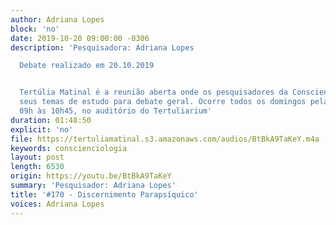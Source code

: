 ```yaml
---
author: Adriana Lopes
block: 'no'
date: 2019-10-20 09:00:00 -0306
description: 'Pesquisadora: Adriana Lopes

  Debate realizado em 20.10.2019


  Tertúlia Matinal é a reunião aberta onde os pesquisadores da Conscienciologia apresentam
  seus temas de estudo para debate geral. Ocorre todos os domingos pela manhã, das
  09h às 10h45, no auditório do Tertuliarium'
duration: 01:48:50
explicit: 'no'
file: https://tertuliamatinal.s3.amazonaws.com/audios/BtBkA9TaKeY.m4a
keywords: conscienciologia
layout: post
length: 6530
origin: https://youtu.be/BtBkA9TaKeY
summary: 'Pesquisador: Adriana Lopes'
title: '#170 - Discernimento Parapsíquico'
voices: Adriana Lopes
---
```


